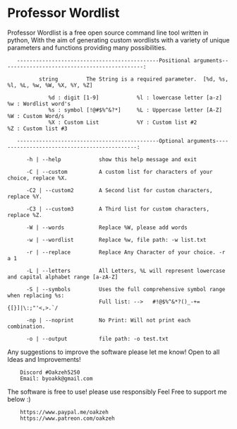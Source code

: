 # Professor Wordlist
Professor Wordlist is a free open source command line tool written in python, With the aim of generating custom wordlists with a variety of unique parameters and functions providing many possibilities.

       ---------------------------------------------Positional arguments---------------------------------------------:

              string         The String is a required parameter.  [%d, %s, %l, %L, %w, %W, %X, %Y, %Z]

                 %d : digit [1-9]            %l : lowercase letter [a-z]   %w : Wordlist word's
                 %s : symbol [!@#$%^&?*]     %L : Uppercase letter [A-Z]   %W : Custom Word/s
                 %X : Custom List            %Y : Custom list #2           %Z : Custom list #3

       ---------------------------------------------Optional arguments---------------------------------------------:

          -h | --help            show this help message and exit
  
          -C | --custom          A custom list for characters of your choice, replace %X. 
          
          -C2 | --custom2        A Second list for custom characters, replace %Y.

          -C3 | --custom3        A Third list for custom characters, replace %Z.

          -W | --words           Replace %W, please add words

          -w | --wordlist        Replace %w, file path: -w list.txt

          -r | --replace         Replace Any Character of your choice. -r a 1

          -L | --letters         All Letters, %L will represent lowercase and capital alphabet range [a-zA-Z]

          -S | --symbols         Uses the full comprehensive symbol range when replacing %s:
                                 Full list: -->   #!@$%^&*?()_-+={[}]|\:;"'<,>.`/  

          -np | --noprint        No Print: Will not print each combination.

          -o | --output          file path: -o test.txt
          
          
 Any suggestions to improve the software please let me know!
 Open to all Ideas and Improvements!
 
        Discord #Oakzeh5250
        Email: byoakk@gmail.com

 The software is free to use! please use responsibly
 Feel Free to support me below :)

        https://www.paypal.me/oakzeh 
        https://www.patreon.com/oakzeh 


